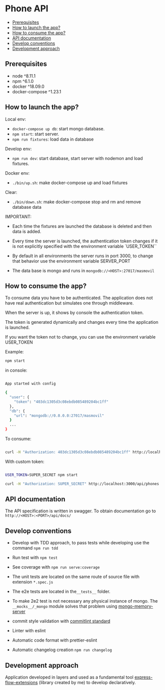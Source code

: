 # Phone API

- [Prerequisites](#Prerequisites)
- [How to launch the app?](#How-to-launch-the-app?)
- [How to consume the app?](#How-to-launch-the-app?)
- [API documentation](#API-documentation)
- [Develop conventions](#Develop-conventions)
- [Development approach](#Development-approach)

## Prerequisites

- node ^8.11.1
- npm ^6.1.0
- docker ^18.09.0
- docker-compose ^1.23.1

## How to launch the app?

Local env:

- `docker-compose up db`: start mongo database.
- `npm start`: start server.
- `npm run fixtures`: load data in database

Develop env:

- `npm run dev`: start database, start server with nodemon and load fixtures.

Docker env:

- `./bin/up.sh`: make docker-compose up and load fixtures

Clear:

- `./bin/down.sh`: make docker-compose stop and rm and remove database data

IMPORTANT:

- Each time the fixtures are launched the database is deleted and then data is added.

- Every time the server is launched, the authentication token changes if it is not explicitly specified with the environment variable `USER_TOKEN``
- By default in all environments the server runs in port 3000, to change that behavior use the environment variable SERVER_PORT
- The data base is mongo and runs in `mongodb://<HOST>:27017/masmovil`

## How to consume the app?

To consume data you have to be authenticated.
The application does not have real authentication but simulates one through middleware.

When the server is up, it shows by console the authentication token.

The token is generated dynamically and changes every time the application is launched.

If you want the token not to change, you can use the environment variable USER_TOKEN

Example:

```bash
npm start
```

in console:

```bash

App started with config

{
  "user": {
    "token": "403dc1305d3c08ebdb085489204bc1ff"
  },
  "db": {
    "url": "mongodb://0.0.0.0:27017/masmovil"
  }
  ...
}

```

To consume:

```bash

curl -H "Authorization: 403dc1305d3c08ebdb085489204bc1ff" http://localhost:3000/api/phones

```

With custom token:

```bash

USER_TOKEN=SUPER_SECRET npm start

curl -H "Authorization: SUPER_SECRET" http://localhost:3000/api/phones

```

## API documentation

The API specification is written in swagger. To obtain documentation go to `http://<HOST>:<PORT>/api/docs/`

## Develop conventions

- Develop with TDD approach, to pass tests while developing use the command `npm run tdd`
- Run test with `npm test`
- See coverage with `npm run serve:coverage`
- The unit tests are located on the same route of source file with extension `*.spec.js`
- The e2e tests are located in the`__tests__` folder.
- To make 2e2 test is not necessary any physical instance of mongo. The `__mocks__/_mongo` module solves that problem using [mongo-memory-server](https://www.npmjs.com/package/mongodb-memory-server)

- commit style validation with [commitlint standard](https://github.com/marionebl/commitlint/tree/master/%40commitlint/config-conventional#type-enum)
- Linter with eslint
- Automatic code format with prettier-eslint
- Automatic changelog creation `npm run changelog`

## Development approach

Application developed in layers and used as a fundamental tool [express-flow-extensions](https://github.com/madoos/express-flow-extensions)
(library created by me) to develop declaratively.
